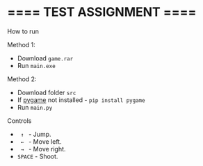 # ==== TEST ASSIGNMENT ====

How to run

Method 1:
- Download ```game.rar```
- Run ```main.exe```

Method 2:
- Download folder ```src```
- If [pygame](https://www.pygame.org/wiki/GettingStarted) not installed - ```pip install pygame```
- Run ```main.py```

Controls

- ```  ↑  ``` - Jump.
- ```  ←  ``` - Move left.
- ```  →  ``` - Move right.
- ```SPACE``` - Shoot.
